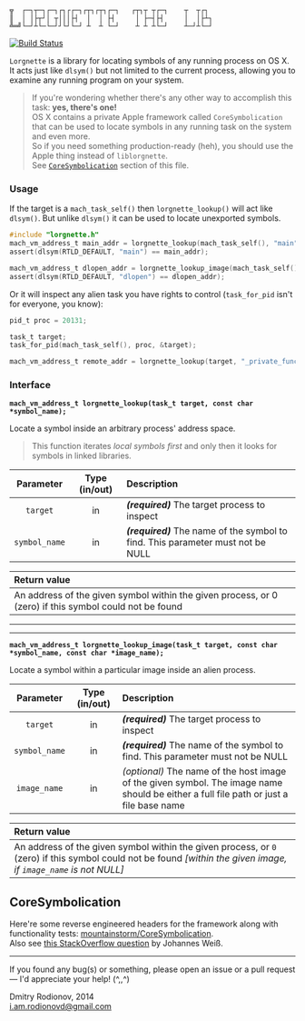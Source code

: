 ```
╦  ┌─┐┬─┐┌─┐┌┐┌┌─┐┌┬┐┌┬┐┌─┐   ┌┬┐┬ ┬┌─┐    ┬  ┬┌┐ 
║  │ │├┬┘│ ┬│││├┤  │  │ ├┤     │ ├─┤├┤     │  │├┴┐
╩═╝└─┘┴└─└─┘┘└┘└─┘ ┴  ┴ └─┘    ┴ ┴ ┴└─┘    ┴─┘┴└─┘

```
[![Build Status](https://travis-ci.org/rodionovd/liblorgnette.svg?branch=master)](https://travis-ci.org/rodionovd/liblorgnette)  

`Lorgnette` is a library for locating symbols of any running process on OS X. 
It acts just like `dlsym()` but not limited to the current process, allowing you to examine
any running program on your system.   


> If you're wondering whether there's any other way to accomplish this task: **yes, there's one!**  
OS X contains a private Apple framework called `CoreSymbolication` that can be used to locate symbols
in any running task on the system and even more.  
So if you need something production-ready (heh), you should use the Apple thing instead of `liblorgnette`.  
See [`CoreSymbolication`](#coresymbolication) section of this file.  

### Usage

If the target is a `mach_task_self()` then `lorgnette_lookup()` will act like `dlsym()`. 
But unlike `dlsym()` it can be used to locate unexported symbols.  

```c
#include "lorgnette.h"
mach_vm_address_t main_addr = lorgnette_lookup(mach_task_self(), "main");
assert(dlsym(RTLD_DEFAULT, "main") == main_addr);

mach_vm_address_t dlopen_addr = lorgnette_lookup_image(mach_task_self(), "dlopen", "libdyld.dylib");
assert(dlsym(RTLD_DEFAULT, "dlopen") == dlopen_addr);
```

Or it will inspect any alien task you have rights to control (`task_for_pid` isn't
for everyone, you know):  

```c
pid_t proc = 20131;

task_t target;
task_for_pid(mach_task_self(), proc, &target);

mach_vm_address_t remote_addr = lorgnette_lookup(target, "_private_function");
```


### Interface  

**`mach_vm_address_t lorgnette_lookup(task_t target, const char *symbol_name);`**    

Locate a symbol inside an arbitrary process' address space.

> This function iterates *local symbols first* and only then it looks for symbols in
linked libraries.  

| Parameter   | Type (in/out) | Description |
| :--------: | :-----------: | :---------- |
| `target` | in  | _**(required)**_ The target process to inspect  |  
| `symbol_name` | in| _**(required)**_ The name of the symbol to find. This parameter must not be NULL  |  


| Return value  |  
| :---------- |   
| An address of the given symbol within the given process, or 0 (zero) if this symbol could not be found |  

----
----

**`mach_vm_address_t lorgnette_lookup_image(task_t target, const char *symbol_name, const char *image_name);`**    

Locate a symbol within a particular image inside an alien process.  

| Parameter   | Type (in/out) | Description |
| :--------: | :-----------: | :---------- |
| `target` | in  | _**(required)**_ The target process to inspect  |  
| `symbol_name` | in| _**(required)**_ The name of the symbol to find. This parameter must not be NULL  |  
| `image_name` | in | *(optional)* The name of the host image of the given symbol. The image name should be either a full file path or just a file base name  


| Return value  |  
| :---------- |   
| An address of the given symbol within the given process, or `0` (zero) if this symbol could not be found *[within the given image, if `image_name` is not NULL]* |  


## CoreSymbolication  

Here're some reverse engineered headers for the framework along with functionality tests: [mountainstorm/CoreSymbolication](https://github.com/mountainstorm/CoreSymbolication).  
Also see [this StackOverflow question](http://stackoverflow.com/questions/17445960/finding-offsets-of-local-symbols-in-shared-libraries-programmatically-on-os-x) by Johannes Weiß.

---------

If you found any bug(s) or something, please open an issue or a pull request — I'd appreciate your help! (^,,^)

Dmitry Rodionov, 2014  
i.am.rodionovd@gmail.com

